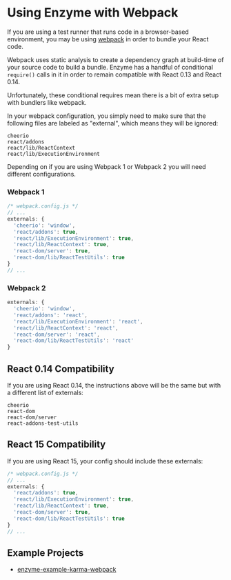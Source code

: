 # Using Enzyme with Webpack

If you are using a test runner that runs code in a browser-based environment, you may be using
[webpack]() in order to bundle your React code.

Webpack uses static analysis to create a dependency graph at build-time of your source code to
build a bundle. Enzyme has a handful of conditional `require()` calls in it in order to remain
compatible with React 0.13 and React 0.14.

Unfortunately, these conditional requires mean there is a bit of extra setup with bundlers like
webpack.

In your webpack configuration, you simply need to make sure that the following files are
labeled as "external", which means they will be ignored:

```
cheerio
react/addons
react/lib/ReactContext
react/lib/ExecutionEnvironment
```

Depending on if you are using Webpack 1 or Webpack 2 you will need different configurations.

### Webpack 1

```js
/* webpack.config.js */
// ...
externals: {
  'cheerio': 'window',
  'react/addons': true,
  'react/lib/ExecutionEnvironment': true,
  'react/lib/ReactContext': true,
  'react-dom/server': true,
  'react-dom/lib/ReactTestUtils': true
}
// ...
```

### Webpack 2

```js
externals: {
  'cheerio': 'window',
  'react/addons': 'react',
  'react/lib/ExecutionEnvironment': 'react',
  'react/lib/ReactContext': 'react',
  'react-dom/server': 'react',
  'react-dom/lib/ReactTestUtils': 'react'
}
```


## React 0.14 Compatibility

If you are using React 0.14, the instructions above will be the same but with a different list of
externals:

```
cheerio
react-dom
react-dom/server
react-addons-test-utils
```

## React 15 Compatibility

If you are using React 15, your config should include these externals:

```js
/* webpack.config.js */
// ...
externals: {
  'react/addons': true,
  'react/lib/ExecutionEnvironment': true,
  'react/lib/ReactContext': true,
  'react-dom/server': true,
  'react-dom/lib/ReactTestUtils': true
}
// ...
```

## Example Projects

- [enzyme-example-karma-webpack](https://github.com/lelandrichardson/enzyme-example-karma-webpack)
